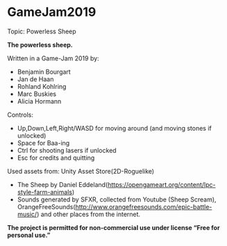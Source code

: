 # GameJam2019
Topic: Powerless Sheep

__The powerless sheep.__

Written in a Game-Jam 2019 by:
- Benjamin Bourgart
- Jan de Haan
- Rohland Kohlring
- Marc Buskies
- Alicia Hormann

Controls:
- Up,Down,Left,Right/WASD for moving around (and moving stones if unlocked)
- Space for Baa-ing
- Ctrl for shooting lasers if unlocked
- Esc for credits and quitting

Used assets from:
Unity Asset Store(2D-Roguelike) 
- The Sheep by Daniel Eddeland(https://opengameart.org/content/lpc-style-farm-animals)
- Sounds generated by SFXR, collected from Youtube (Sheep Scream), OrangeFreeSounds(http://www.orangefreesounds.com/epic-battle-music/) and other places from the internet.

__The project is permitted for non-commercial use under license “Free for personal use.”__